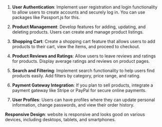 
1. **User Authentication**: Implement user registration and login functionality to allow users to create accounts and securely log in. You can use packages like Passport.js for this.

2. **Product Management**: Develop features for adding, updating, and deleting products. Users can create and manage product listings.

3. **Shopping Cart**: Create a shopping cart feature that allows users to add products to their cart, view the items, and proceed to checkout.

4. **Product Reviews and Ratings**: Allow users to leave reviews and ratings for products. Display average ratings and reviews on product pages.

5. **Search and Filtering**: Implement search functionality to help users find products easily. Add filters by category, price range, and rating.

6. **Payment Gateway Integration**: If you plan to sell products, integrate a payment gateway like Stripe or PayPal for secure online payments.



8. **User Profiles**: Users can have profiles where they can update personal information, change passwords, and view their order history.

 **Responsive Design**:  website is responsive and looks good on various devices, including desktops, tablets, and smartphones.


